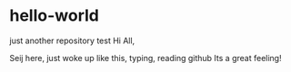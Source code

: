 # hello-world
just another repository test
Hi All,

Seij here, just woke up like this, typing, reading github
Its a great feeling!
